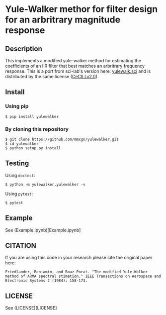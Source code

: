 # Yule-Walker methor for filter design for an arbritrary magnitude response

## Description

This implements a modified yule-walker method for estimating the coefficients of an IIR filter that best matches an arbritrary frequency response. This is a port
from sci-lab's version here: [yulewalk.sci](https://github.com/scilab/scilab/blob/master/scilab/modules/signal_processing/macros/yulewalk.sci) and is distributed by
the same license ([CeCILLv2.0](https://opensource.org/licenses/CECILL-2.1)).

## Install

### Using pip

```
$ pip install yulewalker
```

### By cloning this repository

```
$ git clone https://github.com/mmxgn/yulewalker.git
$ cd yulewalker
$ python setup.py install
```

## Testing

Using `doctest`:
```
$ python -m yulewalker.yulewalker -v
```

Using `pytest`:
```
$ pytest
```

## Example

See (Example.ipynb)[Example.ipynb]


## CITATION

If you are using this code in your research please cite the original paper here:
```
Friedlander, Benjamin, and Boaz Porat. "The modified Yule-Walker method of ARMA spectral stimation." IEEE Transactions on Aerospace and Electronic Systems 2 (1984): 158-173.
```

## LICENSE

See (LICENSE)[LICENSE]